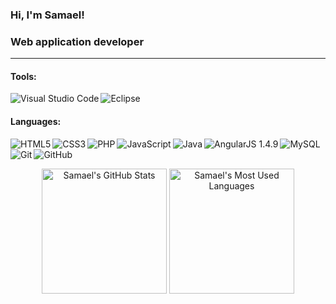 <h3>Hi, I'm Samael!</h3>
<h3>Web application developer</h3>

<hr/>

<h4>Tools:</h4>
<img align="left" alt="Visual Studio Code" src="https://img.shields.io/badge/-Visual%20Studio%20Code-333333?style=flat&logo=visual-studio-code&logoColor=007ACC">
<img align="left" alt="Eclipse" src="https://img.shields.io/badge/-Eclipse-333333?style=flat&logo=eclipse-ide&logoColor=2C2255">

<br/>

<h4>Languages:</h4>
<img align="left" alt="HTML5" src="https://img.shields.io/badge/-HTML5-333333?style=flat&logo=HTML5">
<img align="left" alt="CSS3" src="https://img.shields.io/badge/-CSS-333333?style=flat&logo=CSS3&logoColor=1572B6">
<img align="left" alt="PHP" src="https://img.shields.io/badge/-PHP%20OOP-333333?style=flat&logo=php">
<img align="left" alt="JavaScript" src="https://img.shields.io/badge/-JavaScript-333333?style=flat&logo=javascript">
<img align="left" alt="Java" src="https://img.shields.io/badge/-Java-333333?style=flat&logo=Java&logoColor=007396">
<img align="left" alt="AngularJS 1.4.9" src="https://img.shields.io/badge/-Angular-333333?style=flat&logo=angularjs">
<img align="left" alt="MySQL" src="https://img.shields.io/badge/-MySQL-333333?style=flat&logo=mysql">
<img align="left" alt="Git" src="https://img.shields.io/badge/-Git-333333?style=flat&logo=git">
<img align="left" alt="GitHub" src="https://img.shields.io/badge/-GitHub-333333?style=flat&logo=github">

<br/><br/>

<div align="center">
  <img height="200em" alt="Samael's GitHub Stats" src="https://github-readme-stats.vercel.app/api?username=samaelgomez&&show_icons=true&title_color=ffffff&icon_color=bb2acf&text_color=daf7dc&bg_color=151515">
  <img height="200em" alt="Samael's Most Used Languages" src="https://github-readme-stats.vercel.app/api/top-langs/?username=samaelgomez&layout=compact&title_color=ffffff&icon_color=bb2acf&text_color=daf7dc&bg_color=151515">
</div>
